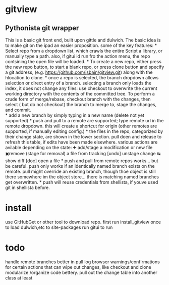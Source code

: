 gitview
=======

Pythonista git wrapper
-----------------------
This is a basic git front end, built upon gittle and dulwich.  The basic idea is to make git on the ipad an easier proposition.  some of the key features:
    * Select repo from a dropdown list, which crawls the entire Script a library, or manually type a path.  also, if gitui id run fro  the action menu, the repo contsining the open file will be loaded.
    * To create a new repo, either press the new repo button, to start a blank repo, or press clone button and specify a git address, (e.g. https://github.com/jsbain/gitview.git) along with the hlocation to clone.
    * once a repo is selected, the branch dropdown allows selection or direct entry of a branch.  selecting a branch only loads the index, it does not change any files:  use checkout to overwrite the current working directory with the contents of the committed tree. To perform a crude form of merge/rebase, checkout branch with the changes, then select ( but do not checkout) the branch to merge to, stage the changes, and commit.  
    * add a new branch by simply typing in a new name (delete not yet supported)
    * push and pull to a remote are supported; type remote url in the remote dropdown.  this will create a shortcut for origin (other remotes are supported, if manually editing config.)
    * the files in the repo, categorized by their change state, are shown in the lower section.  pull doen and release to refresh this table, if edits have been made elsewhere.   various actions are avilable depending on the state:
        ➕ add/stage a modification or new file
        ✖️remove (stage for removal) a file from tracking
        [undo] unstage change
        ↹ show diff
        [doc] open a file
    * push and pull from remote repos works... but be careful.  push only works if an identically named branch exists on the remote.
    pull might override an existing branch, though thoe object is still there somewhere im the object store...  there is 
    matching named branches get overwritten.
    * push will reuse credentials from shellista, if youve used git in shellista before.

         
install
=======
use GitHubGet or other tool to download repo.
first run install_gitview once to load dulwich,etc to site-packages
run gitui to run
                                                                                                                    
todo
====
handle remote branches better in pull
log browser
warnings/confirmations for certain actions that can wipe out changes, like checkout and clone
modularize /organize code bettery.  pull out the change table into another class at least


                                                                                                        
